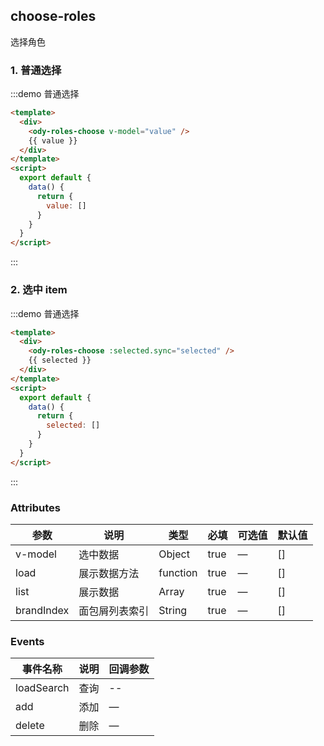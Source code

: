 ## choose-roles

选择角色

### 1. 普通选择

:::demo 普通选择

```html
<template>
  <div>
    <ody-roles-choose v-model="value" />
    {{ value }}
  </div>
</template>
<script>
  export default {
    data() {
      return {
        value: []
      }
    }
  }
</script>
```

:::

### 2. 选中 item

:::demo 普通选择

```html
<template>
  <div>
    <ody-roles-choose :selected.sync="selected" />
    {{ selected }}
  </div>
</template>
<script>
  export default {
    data() {
      return {
        selected: []
      }
    }
  }
</script>
```

:::

### Attributes

| 参数       | 说明           | 类型     | 必填 | 可选值 | 默认值 |
| ---------- | -------------- | -------- | ---- | ------ | ------ |
| v-model    | 选中数据       | Object   | true | —      | []     |
| load       | 展示数据方法   | function | true | —      | []     |
| list       | 展示数据       | Array    | true | —      | []     |
| brandIndex | 面包屑列表索引 | String   | true | —      | []     |

### Events

| 事件名称   | 说明 | 回调参数 |
| ---------- | ---- | -------- |
| loadSearch | 查询 | --       |
| add        | 添加 | —        |
| delete     | 删除 | —        |
